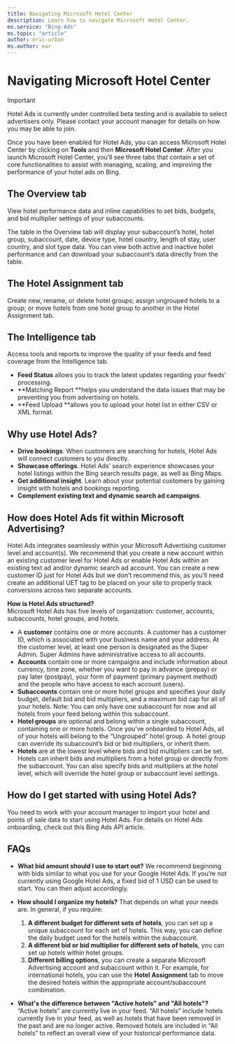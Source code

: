 ```yaml
---
title: Navigating Microsoft Hotel Center
description: Learn how to navigate Microsoft Hotel Center.
ms.service: "Bing-Ads"
ms.topic: "article"
author: eric-urban
ms.author: eur
---
```


# Navigating Microsoft Hotel Center

> [!IMPORTANT]
> Hotel Ads is currently under controlled beta testing and is available to select advertisers only. Please contact your account manager for details on how you may be able to join.

Once you have been enabled for Hotel Ads, you can access Microsoft Hotel Center by clicking on **Tools** and then **Microsoft Hotel Center**. After you launch Microsoft Hotel Center, you’ll see three tabs that contain a set of core functionalities to assist with managing, scaling, and improving the performance of your hotel ads on Bing.

## The Overview tab

View hotel performance data and inline capabilities to set bids, budgets, and bid multiplier settings of your subaccounts.

The table in the Overview tab will display your subaccount’s hotel, hotel group, subaccount, date, device type, hotel country, length of stay, user country, and slot type data. You can view both active and inactive hotel performance and can download your subaccount’s data directly from the table.

## The Hotel Assignment tab

Create new, rename, or delete hotel groups; assign ungrouped hotels to a group; or move hotels from one hotel group to another in the Hotel Assignment tab.

## The Intelligence tab

Access tools and reports to improve the quality of your feeds and feed coverage from the Intelligence tab.

- **Feed Status** allows you to track the latest updates regarding your feeds' processing.
- **Matching Report **helps you understand the data issues that may be preventing you from advertising on hotels.
- **Feed Upload **allows you to upload your hotel list in either CSV or XML format.

## Why use Hotel Ads?

- **Drive bookings**. When customers are searching for hotels, Hotel Ads will connect customers to you directly.
- **Showcase offerings**. Hotel Ads’ search experience showcases your hotel listings within the Bing search results page, as well as Bing Maps.
- **Get additional insight**. Learn about your potential customers by gaining insight with hotels and bookings reporting.
- **Complement existing text and dynamic search ad campaigns**.

## How does Hotel Ads fit within Microsoft Advertising?

Hotel Ads integrates seamlessly within your Microsoft Advertising customer level and account(s). We recommend that you create a new account within an existing customer level for Hotel Ads or enable Hotel Ads within an existing text ad and/or dynamic search ad account. You can create a new customer ID just for Hotel Ads but we don’t recommend this, as you’ll need create an additional UET tag to be placed on your site to properly track conversions across two separate accounts.

**How is Hotel Ads structured?**          
Microsoft Hotel Ads has five levels of organization: customer, accounts, subaccounts, hotel groups, and hotels.

- A **customer** contains one or more accounts. A customer has a customer ID, which is associated with your business name and your address. At the customer level, at least one person is designated as the Super Admin. Super Admins have administrative access to all accounts.
- **Accounts** contain one or more campaigns and include information about currency, time zone, whether you want to pay in advance (prepay) or pay later (postpay), your form of payment (primary payment method) and the people who have access to each account (users).
- **Subaccounts** contain one or more hotel groups and specifies your daily budget, default bid and bid multipliers, and a maximum bid cap for all of your hotels. Note: You can only have one subaccount for now and all hotels from your feed belong within this subaccount.
- **Hotel groups** are optional and belong within a single subaccount, containing one or more hotels. Once you’ve onboarded to Hotel Ads, all of your hotels will belong to the “Ungrouped” hotel group. A hotel group can override its subaccount’s bid or bid multipliers, or inherit them.
- **Hotels** are at the lowest level where bids and bid multipliers can be set. Hotels can inherit bids and multipliers from a hotel group or directly from the subaccount. You can also specify bids and multipliers at the hotel level, which will override the hotel group or subaccount level settings.

## How do I get started with using Hotel Ads?

You need to work with your account manager to import your hotel and points of sale data to start using Hotel Ads. For details on Hotel Ads onboarding, check out this Bing Ads API article.

## FAQs
- **What bid amount should I use to start out?**             We recommend beginning with bids similar to what you use for your Google Hotel Ads. If you’re not currently using Google Hotel Ads, a fixed bid of 1 USD can be used to start. You can then adjust accordingly.
- **How should I organize my hotels?**             That depends on what your needs are. In general, if you require:
  1. **A different budget for different sets of hotels**, you can set up a unique subaccount for each set of hotels. This way, you can define the daily budget used for the hotels within the subaccount.
  1. **A different bid or bid multiplier for different sets of hotels**, you can set up hotels within hotel groups.
  1. **Different billing options**, you can create a separate Microsoft Advertising account and subaccount within it. For example, for international hotels, you can use the **Hotel Assignment** tab to move the desired hotels within the appropriate account/subaccount combination.

- **What's the difference between "Active hotels" and "All hotels"?**             “Active hotels” are currently live in your feed. “All hotels” include hotels currently live in your feed, as well as hotels that have been removed in the past and are no longer active. Removed hotels are included in “All hotels” to reflect an overall view of your historical performance data.


